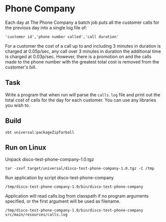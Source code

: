 # Phone Company

Each day at The Phone Company a batch job puts all the customer calls for the previous day into a single log file of:

`'customer id','phone number called','call duration'`

For a customer the cost of a call up to and including 3 minutes in duration is charged at 0.05p/sec, any call over 3 minutes in duration the additional time is charged at 0.03p/sec. However, there is a promotion on and the calls made to the phone number with the greatest total cost is removed from the customer's bill.

## Task

Write a program that when run will parse the `calls.log` file and print out the total cost of calls for the day for each customer. You can use any libraries you wish to.

## Build

    sbt universal:packageZipTarball
    
## Run on Linux

Unpack disco-test-phone-company-1.0.tgz

    tar -zxvf target/universal/disco-test-phone-company-1.0.tgz -C /tmp

Run application by script disco-test-phone-company

    /tmp/disco-test-phone-company-1.0/bin/disco-test-phone-company
    
Application will read calls.log from classpath if no program arguments specified,
or the first argument will be used as filename.

    /tmp/disco-test-phone-company-1.0/bin/disco-test-phone-company src/main/resources/calls.log
